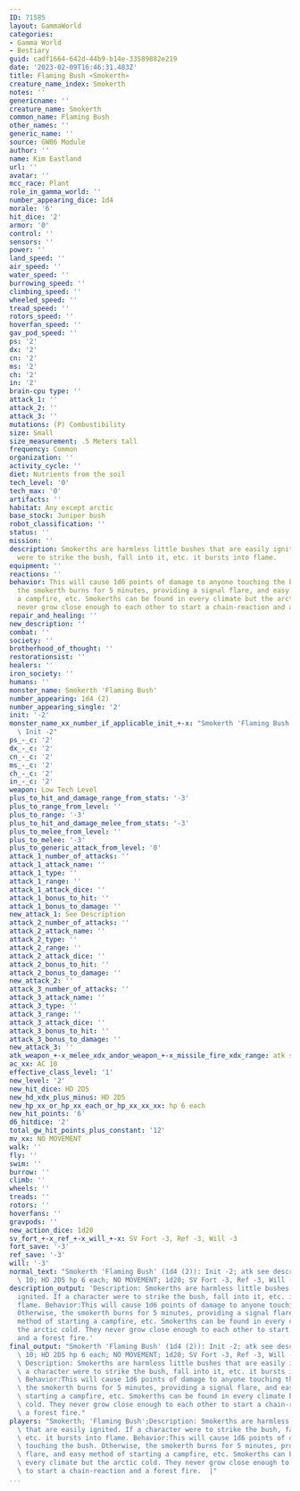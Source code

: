 ```yaml
---
ID: 71585
layout: GammaWorld
categories:
- Gamma World
- Bestiary
guid: cadf1664-642d-44b9-b14e-33589882e219
date: '2023-02-09T16:46:31.483Z'
title: Flaming Bush «Smokerth»
creature_name_index: Smokerth
notes: ''
genericname: ''
creature_name: Smokerth
common_name: Flaming Bush
other_names: ''
generic_name: ''
source: GW06 Module
author: ''
name: Kim Eastland
url: ''
avatar: ''
mcc_race: Plant
role_in_gamma_world: ''
number_appearing_dice: 1d4
morale: '6'
hit_dice: '2'
armor: '0'
control: ''
sensors: ''
power: ''
land_speed: ''
air_speed: ''
water_speed: ''
burrowing_speed: ''
climbing_speed: ''
wheeled_speed: ''
tread_speed: ''
rotors_speed: ''
hoverfan_speed: ''
gav_pod_speed: ''
ps: '2'
dx: '2'
cn: '2'
ms: '2'
ch: '2'
in: '2'
brain-cpu type: ''
attack_1: ''
attack_2: ''
attack_3: ''
mutations: (P) Combustibility
size: Small
size_measurement: .5 Meters tall
frequency: Common
organization: ''
activity_cycle: ''
diet: Nutrients from the soil
tech_level: '0'
tech_max: '0'
artifacts: ''
habitat: Any except arctic
base_stock: Juniper bush
robot_classification: ''
status: ''
mission: ''
description: Smokerths are harmless little bushes that are easily ignited. If a character
  were to strike the bush, fall into it, etc. it bursts into flame.
equipment: ''
reactions: ''
behavior: This will cause 1d6 points of damage to anyone touching the bush. Otherwise,
  the smokerth burns for 5 minutes, providing a signal flare, and easy method of starting
  a campfire, etc. Smokerths can be found in every climate but the arctic cold. They
  never grow close enough to each other to start a chain-reaction and a forest fire.
repair_and_healing: ''
new_description: ''
combat: ''
society: ''
brotherhood_of_thought: ''
restorationsist: ''
healers: ''
iron_society: ''
humans: ''
monster_name: Smokerth 'Flaming Bush'
number_appearing: 1d4 (2)
number_appearing_single: '2'
init: '-2'
monster_name_xx_number_if_applicable_init_+-x: "Smokerth 'Flaming Bush' (1d4 (2)):\
  \ Init -2"
ps_-_c: '2'
dx_-_c: '2'
cn_-_c: '2'
ms_-_c: '2'
ch_-_c: '2'
in_-_c: '2'
weapon: Low Tech Level
plus_to_hit_and_damage_range_from_stats: '-3'
plus_to_range_from_level: ''
plus_to_range: '-3'
plus_to_hit_and_damage_melee_from_stats: '-3'
plus_to_melee_from_level: ''
plus_to_melee: '-3'
plus_to_generic_attack_from_level: '0'
attack_1_number_of_attacks: ''
attack_1_attack_name: ''
attack_1_type: ''
attack_1_range: ''
attack_1_attack_dice: ''
attack_1_bonus_to_hit: ''
attack_1_bonus_to_damage: ''
new_attack_1: See Description
attack_2_number_of_attacks: ''
attack_2_attack_name: ''
attack_2_type: ''
attack_2_range: ''
attack_2_attack_dice: ''
attack_2_bonus_to_hit: ''
attack_2_bonus_to_damage: ''
new_attack_2: ''
attack_3_number_of_attacks: ''
attack_3_attack_name: ''
attack_3_type: ''
attack_3_range: ''
attack_3_attack_dice: ''
attack_3_bonus_to_hit: ''
attack_3_bonus_to_damage: ''
new_attack_3: ''
atk_weapon_+-x_melee_xdx_andor_weapon_+-x_missile_fire_xdx_range: atk see description
ac_xx: AC 10
effective_class_level: '1'
new_level: '2'
new_hit_dice: HD 2D5
new_hd_xdx_plus_minus: HD 2D5
new_hp_xx_or_hp_xx_each_or_hp_xx_xx_xx: hp 6 each
new_hit_points: '6'
d6_hitdice: '2'
total_gw_hit_points_plus_constant: '12'
mv_xx: NO MOVEMENT
walk: ''
fly: ''
swim: ''
burrow: ''
climb: ''
wheels: ''
treads: ''
rotors: ''
hoverfans: ''
gravpods: ''
new_action_dice: 1d20
sv_fort_+-x_ref_+-x_will_+-x: SV Fort -3, Ref -3, Will -3
fort_save: '-3'
ref_save: '-3'
will: '-3'
normal_text: "Smokerth 'Flaming Bush' (1d4 (2)): Init -2; atk see description; AC\
  \ 10; HD 2D5 hp 6 each; NO MOVEMENT; 1d20; SV Fort -3, Ref -3, Will -3"
description_output: 'Description: Smokerths are harmless little bushes that are easily
  ignited. If a character were to strike the bush, fall into it, etc. it bursts into
  flame. Behavior:This will cause 1d6 points of damage to anyone touching the bush.
  Otherwise, the smokerth burns for 5 minutes, providing a signal flare, and easy
  method of starting a campfire, etc. Smokerths can be found in every climate but
  the arctic cold. They never grow close enough to each other to start a chain-reaction
  and a forest fire.'
final_output: "Smokerth 'Flaming Bush' (1d4 (2)): Init -2; atk see description; AC\
  \ 10; HD 2D5 hp 6 each; NO MOVEMENT; 1d20; SV Fort -3, Ref -3, Will -3(P) Combustibility\
  \ Description: Smokerths are harmless little bushes that are easily ignited. If\
  \ a character were to strike the bush, fall into it, etc. it bursts into flame.\
  \ Behavior:This will cause 1d6 points of damage to anyone touching the bush. Otherwise,\
  \ the smokerth burns for 5 minutes, providing a signal flare, and easy method of\
  \ starting a campfire, etc. Smokerths can be found in every climate but the arctic\
  \ cold. They never grow close enough to each other to start a chain-reaction and\
  \ a forest fire."
players: "Smokerth; 'Flaming Bush';Description: Smokerths are harmless little bushes\
  \ that are easily ignited. If a character were to strike the bush, fall into it,\
  \ etc. it bursts into flame. Behavior:This will cause 1d6 points of damage to anyone\
  \ touching the bush. Otherwise, the smokerth burns for 5 minutes, providing a signal\
  \ flare, and easy method of starting a campfire, etc. Smokerths can be found in\
  \ every climate but the arctic cold. They never grow close enough to each other\
  \ to start a chain-reaction and a forest fire.  |"
...
```

